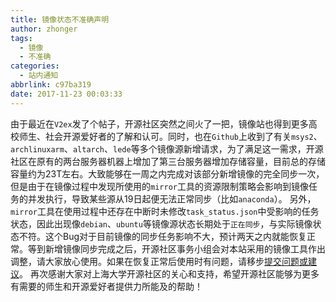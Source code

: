 ```yaml
---
title: 镜像状态不准确声明
author: zhonger
tags:
  - 镜像
  - 不准确
categories:
  - 站内通知
abbrlink: c97ba319
date: 2017-11-23 00:03:33
---
```


由于最近在`V2ex`发了个帖子，开源社区突然之间火了一把，镜像站也得到更多高校师生、社会开源爱好者的了解和认可。同时，也在`Github`上收到了有关`msys2`、`archlinuxarm`、`altarch`、`lede`等多个镜像源新增请求，为了满足这一需求，开源社区在原有的两台服务器机器上增加了第三台服务器增加存储容量，目前总的存储容量约为23T左右。大致能够在一周之内完成对该部分新增镜像的完全同步一次，但是由于在镜像过程中发现所使用的`mirror`工具的资源限制策略会影响到镜像任务的并发执行，导致某些源从19日起便无法正常同步（比如`anaconda`）。
另外，`mirror`工具在使用过程中还存在中断时未修改`task_status.json`中受影响的任务状态，因此出现像`debian`、`ubuntu`等镜像源状态长期处于`正在同步`，与实际镜像状态不符。这个Bug对于目前镜像的同步任务影响不大，预计两天之内就能恢复正常。等到新增镜像同步完成之后，开源社区事务小组会对本站采用的镜像工具作出调整，请大家放心使用。如果在恢复正常后使用时有问题，请移步[提交问题或建议](https://github.com/shuopensourcecommunity/mirrors.shuosc.org/issues/new)。
再次感谢大家对上海大学开源社区的关心和支持，希望开源社区能够为更多有需要的师生和开源爱好者提供力所能及的帮助！